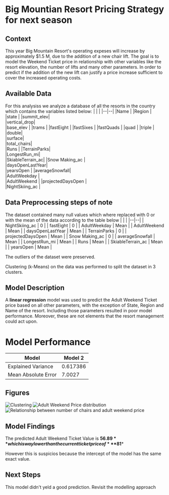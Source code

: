 
# Big Mountian Resort Pricing Strategy for next season

## Context
This year Big Mountain Resort's operating expeses will increase by approximately $1.5 M, due to the addition of a new chair lift. The goal is to model the Weekend Ticket price in relationship with other variables like the resort elevation, the number of lifts and many other parameters. In order to predict if the addition of the new lift can justify a price increase sufficient to cover the increased operating costs.

## Available Data
For this analysiss we analyze a database of all the resorts in the country which contains the variables listed below:
|  |  |
|--|--|
|Name          | 
|Region         | 
|state           | 
|summit_elev|     
|vertical_drop|    
|base_elev       | 
|trams           | 
|fastEight       |
|fastSixes       |
|fastQuads  |
|quad |
|triple |  
|double|   
|surface|  
|total_chairs|  
|Runs  |
|TerrainParks|   
|LongestRun_mi|     
|SkiableTerrain_ac| 
|Snow Making_ac |   
|daysOpenLastYear|  
|yearsOpen         |
|averageSnowfall|    
|AdultWeekday    |  
|AdultWeekend     | 
|projectedDaysOpen |  
|NightSkiing_ac    |


## Data Preprocessing steps of note

  The dataset contained many null values which where replaced with 0 or with the mean of the data according to the table below
|  |  |
|--|--|
| NightSkiing_ac | 0 |
| fastEight | 0 |
| AdultWeekday | Mean |
| AdultWeekend | Mean |
| daysOpenLastYear | Mean |
| TerrainParks | 0 |
| projectedDaysOpen | Mean |
| Snow Making_ac | 0 |
| averageSnowfall | Mean |
| LongestRun_mi | Mean |
| Runs | Mean |
| SkiableTerrain_ac | Mean |
| yearsOpen | Mean |

The outliers of the dataset were preserved. 

Clustering (k-Means) on the data was performed to split the dataset in 3 clusters.

## Model Description
A **linear regression** model was used to predict the Adult Weekend Ticket price based on all other parameters, with the exception of State, Region and Name of the resort. Including those parameters resulted in poor model performance. Moreover, these are not elements that the resort management could act upon. 

# Model Performance
| Model | Model 2 |
|--|--|
|Explained Variance|0.617386  |
|Mean Absolute Error|7.0027  |

## Figures
![Clustering](/figures/fig1.png)
![Adult Weekend Price distribution](/figures/fig2.png)
![Relationship between number of chairs and adult weekend price](/figures/fig3.png)

## Model Findings

The predicted Adult Weekend Ticket Value is **$56.89** which is way lower than the current ticket price of ***$81***

However this is suspicios because the intercept of the model has the same exact value.


## Next Steps

This model didn't yeld a good prediction. Revisit the modelling approach
